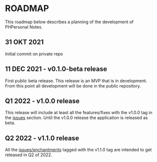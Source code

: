 # ROADMAP
This roadmap below describes a planning of the development of PHPersonal Notes.

## 31 OKT 2021
Initial commit on private repo

## 11 DEC 2021 - v0.1.0-beta release
First public beta release. This release is an MVP that is in development.
From this point all development will be done in the public repository.

## Q1 2022 - v1.0.0 release
This release will include at least all the features/fixes with the v1.0.0 tag in the [issues](https://github.com/robertvanlienden/phpersonalnotes/issues) section.
Until the v1.0.0 release the application is released as beta.

## Q2 2022 - v1.1.0 release
All the [issues/enchantments](https://github.com/robertvanlienden/phpersonalnotes/issues) tagged with the v1.1.0 tag are intended to get released in
Q2 of 2022.
